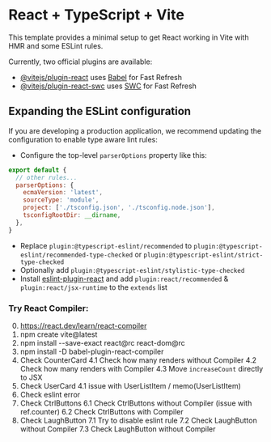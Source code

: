 # React + TypeScript + Vite

This template provides a minimal setup to get React working in Vite with HMR and some ESLint rules.

Currently, two official plugins are available:

- [@vitejs/plugin-react](https://github.com/vitejs/vite-plugin-react/blob/main/packages/plugin-react/README.md) uses [Babel](https://babeljs.io/) for Fast Refresh
- [@vitejs/plugin-react-swc](https://github.com/vitejs/vite-plugin-react-swc) uses [SWC](https://swc.rs/) for Fast Refresh

## Expanding the ESLint configuration

If you are developing a production application, we recommend updating the configuration to enable type aware lint rules:

- Configure the top-level `parserOptions` property like this:

```js
export default {
  // other rules...
  parserOptions: {
    ecmaVersion: 'latest',
    sourceType: 'module',
    project: ['./tsconfig.json', './tsconfig.node.json'],
    tsconfigRootDir: __dirname,
  },
}
```

- Replace `plugin:@typescript-eslint/recommended` to `plugin:@typescript-eslint/recommended-type-checked` or `plugin:@typescript-eslint/strict-type-checked`
- Optionally add `plugin:@typescript-eslint/stylistic-type-checked`
- Install [eslint-plugin-react](https://github.com/jsx-eslint/eslint-plugin-react) and add `plugin:react/recommended` & `plugin:react/jsx-runtime` to the `extends` list

### Try React Compiler:
0. https://react.dev/learn/react-compiler
1. npm create vite@latest
2. npm install --save-exact react@rc react-dom@rc
3. npm install -D babel-plugin-react-compiler
4. Check CounterCard
  4.1 Check how many renders without Compiler
  4.2 Check how many renders with Compiler
  4.3 Move `increaseCount` directly to JSX
4. Check UserCard
  4.1 issue with UserListItem / memo(UserListItem)
5. Check eslint error
6. Check CtrlButtons
  6.1 Check CtrlButtons without Compiler (issue with ref.counter)
  6.2 Check CtrlButtons with Compiler
7. Check LaughButton
  7.1 Try to disable eslint rule
  7.2 Check LaughButton without Compiler
  7.3 Check LaughButton without Compiler

